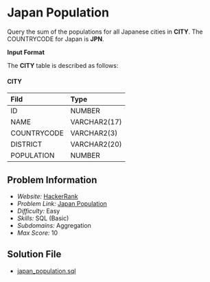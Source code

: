 # Japan Population

Query the sum of the populations for all Japanese cities in **CITY**. The COUNTRYCODE for Japan is **JPN**.

**Input Format**

The **CITY** table is described as follows:

#### CITY

| Fild | Type |
| :- | :- |
ID | NUMBER
NAME | VARCHAR2(17)
COUNTRYCODE | VARCHAR2(3)
DISTRICT | VARCHAR2(20)
POPULATION | NUMBER

## Problem Information

- *Website:* [HackerRank](https://www.hackerrank.com/)
- *Problem Link:* [Japan Population](https://www.hackerrank.com/challenges/japan-population/problem)
- *Difficulty:* Easy
- *Skills:* SQL (Basic)
- *Subdomains:* Aggregation
- *Max Score:* 10

## Solution File

- [japan_population.sql]()